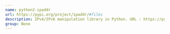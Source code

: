 ```yaml
---
name: python2-ipaddr
url: https://pypi.org/project/ipaddr/#files
description: IPv4/IPv6 manipulation library in Python. URL : https://pypi.org/project/ipaddr/#files Groups : None
group: None
---
```

